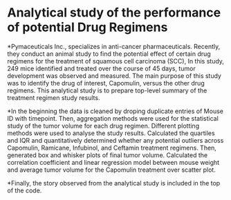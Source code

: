 # Analytical study of the performance of potential Drug Regimens

*Pymaceuticals Inc., specializes in anti-cancer pharmaceuticals. Recently, they conduct an animal study to find the potential effect of certain drug regimens for the treatment of squamous cell carcinoma (SCC), In this study, 249 mice identified and treated over the course of 45 days, tumor development was observed and measured. The main purpose of this study was to identify the drug of interest, Capomulin, versus the other drug regimens.  This analytical study is to prepare top-level summary of the treatment regimen study results.

*In the beginning the data is cleaned by droping duplicate entries of Mouse ID with timepoint.  Then, aggregation methods were used for the statistical study of the tumor volume for each drug regimen. Different plotting methods were used to analyse the study results.  Calculated the quartiles and IQR and quantitatively determined whether any potential outliers across Capomulin, Ramicane, Infubinol, and Ceftamin treatment regimens. Then, generated box and whisker plots of final tumor volume.  Calculated the correlation coefficient and linear regression model between mouse weight and average tumor volume for the Capomulin treatment over scatter plot. 

*Finally, the story observed from the analytical study is included in the top of the code.







